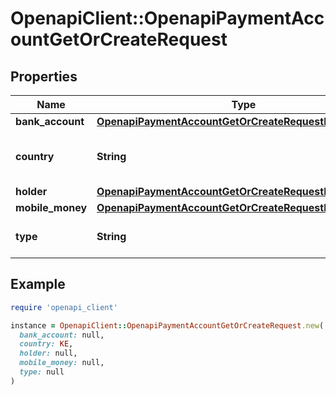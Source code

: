 # OpenapiClient::OpenapiPaymentAccountGetOrCreateRequest

## Properties

| Name | Type | Description | Notes |
| ---- | ---- | ----------- | ----- |
| **bank_account** | [**OpenapiPaymentAccountGetOrCreateRequestBankAccount**](OpenapiPaymentAccountGetOrCreateRequestBankAccount.md) |  | [optional] |
| **country** | **String** | &lt;span style&#x3D;\&quot;color:#e95f6a;\&quot;&gt;required&lt;/span&gt;  The ISO 3166 alpha-2 country code in which the payment account is registered. | [optional] |
| **holder** | [**OpenapiPaymentAccountGetOrCreateRequestHolder**](OpenapiPaymentAccountGetOrCreateRequestHolder.md) |  | [optional] |
| **mobile_money** | [**OpenapiPaymentAccountGetOrCreateRequestMobileMoney**](OpenapiPaymentAccountGetOrCreateRequestMobileMoney.md) |  | [optional] |
| **type** | **String** | &lt;span style&#x3D;\&quot;color:#e95f6a;\&quot;&gt;required&lt;/span&gt;  Either &#x60;MOBILE_MONEY&#x60; or &#x60;BANK_ACCOUNT&#x60; | [optional] |

## Example

```ruby
require 'openapi_client'

instance = OpenapiClient::OpenapiPaymentAccountGetOrCreateRequest.new(
  bank_account: null,
  country: KE,
  holder: null,
  mobile_money: null,
  type: null
)
```

